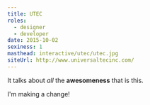 ```yaml
---
title: UTEC
roles:
  - designer
  - developer
date: 2015-10-02
sexiness: 1
masthead: interactive/utec/utec.jpg
siteUrl: http://www.universaltecinc.com/
---
```


It talks about _all_ the **awesomeness** that is this.

I'm making a change!
